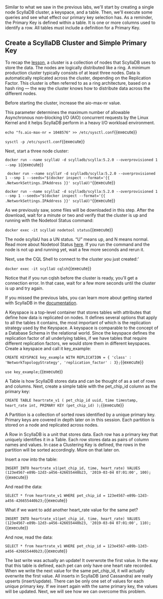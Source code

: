 Similar to what we saw in the previous labs, we'll start by creating a single node ScyllaDB cluster, a keyspace, and a table. Then, we'll execute some queries and see what effect our primary key selection has. As a reminder, the Primary Key is defined within a table. It is one or more columns used to identify a row. All tables must include a definition for a Primary Key.



## Create a ScyllaDB Cluster and Simple Primary Key

To recap the [lesson](https://university.scylladb.com/courses/data-modeling/lessons/basic-data-modeling-2/), a cluster is a collection of nodes that ScyllaDB uses to store the data. The nodes are logically distributed like a ring. A minimum production cluster typically consists of at least three nodes. Data is automatically replicated across the cluster, depending on the Replication Factor. This cluster is often referred to as a ring architecture, based on a hash ring — the way the cluster knows how to distribute data across the different nodes.

Before starting the cluster, increase the aio-max-nr value. 

This parameter determines the maximum number of allowable Asynchronous non-blocking I/O (AIO) concurrent requests by the Linux Kernel and it helps ScyllaDB perform in a heavy I/O workload environment.

`echo "fs.aio-max-nr = 1048576" >> /etc/sysctl.conf`{{execute}}


`sysctl -p /etc/sysctl.conf`{{execute}}


Next, start a three node cluster:

`docker run --name scyllaU -d scylladb/scylla:5.2.0 --overprovisioned 1 --smp 1`{{execute}}

` docker run --name scyllaY -d scylladb/scylla:5.2.0 --overprovisioned 1 --smp 1 --seeds="$(docker inspect --format='{{ .NetworkSettings.IPAddress }}' scyllaU)"`{{execute}} 
 
`docker run --name scyllaZ -d scylladb/scylla:5.2.0 --overprovisioned 1 --smp 1 --seeds="$(docker inspect --format='{{ .NetworkSettings.IPAddress }}' scyllaU)"`{{execute}} 


As we previously saw, some files will be downloaded in this step. After the download, wait for a minute or two and verify that the cluster is up and running with the Nodetool Status command:

`docker exec -it scyllaU nodetool status`{{execute}}

The node scyllaU has a UN status. “U” means up, and N means normal. Read more about Nodetool Status [here](https://docs.scylladb.com/operating-scylla/nodetool-commands/status/). If you run the command and the node is not up and running yet, wait a few more seconds and rerun it.

Next, use the CQL Shell to connect to the cluster you just created:'

`docker exec -it scyllaU cqlsh`{{execute}}

Notice that if you run cqlsh before the cluster is ready, you'll get a connection error. In that case, wait for a few more seconds until the cluster is up and try again.

If you missed the previous labs, you can learn more about getting started with ScyllaDB in the [documentation](https://docs.scylladb.com/getting-started/). 


A Keyspace is a top-level container that stores tables with attributes that define how data is replicated on nodes. It defines several options that apply to all the tables it contains, the most important of which is the replication strategy used by the Keyspace. A keyspace is comparable to the concept of a Database Schema in the relational world.  Since the keyspace defines the replication factor of all underlying tables, if we have tables that require different replication factors, we would store them in different keyspaces.
Create a keyspace and call it key_example:

`CREATE KEYSPACE key_example WITH REPLICATION = { 'class' : 'NetworkTopologyStrategy', 'replication_factor' : 3};`{{execute}}

`use key_example;`{{execute}}

A Table is how ScyllaDB stores data and can be thought of as a set of rows and columns.
Next, create a simple table with the  pet_chip_id column as the primary key:

`CREATE TABLE heartrate_v1 (
   pet_chip_id uuid,
   time timestamp,
   heart_rate int,
   PRIMARY KEY (pet_chip_id)
);`{{execute}}

A Partition is a collection of sorted rows identified by a unique primary key. Primary keys are covered in depth later on in this session. Each partition is stored on a node and replicated across nodes.

A Row in ScyllaDB is a unit that stores data. Each row has a primary key that uniquely identifies it in a Table. Each row stores data as pairs of column names and values. In case a Clustering Key is defined, the rows in the partition will be sorted accordingly. More on that later on. 

Insert a row into the table:

`INSERT INTO heartrate_v1(pet_chip_id, time, heart_rate) VALUES (123e4567-e89b-12d3-a456-426655440b23, '2019-03-04 07:01:00', 100);`{{execute}}

And read the data:

`SELECT * from heartrate_v1 WHERE pet_chip_id = 123e4567-e89b-12d3-a456-426655440b23;`{{execute}}

What if we want to add another heart_rate value for the same pet?

`INSERT INTO heartrate_v1(pet_chip_id, time, heart_rate) VALUES (123e4567-e89b-12d3-a456-426655440b23, '2019-03-04 07:01:00', 110);`{{execute}}

And now, read the data:

`SELECT * from heartrate_v1 WHERE pet_chip_id = 123e4567-e89b-12d3-a456-426655440b23;`{{execute}}

The last write was actually an update! It overwrote the first value. In the way that this table is defined, each pet can only have one heart rate recorded. When we write the next value for the same pet_chip_id, it will actually overwrite the first value. 
All inserts in ScyllaDB (and Cassandra) are really upserts (insert/update). There can be only one set of values for each unique primary key. If we insert again with the same primary key, the values will be updated. 
Next, we will see how we can overcome this problem. 


